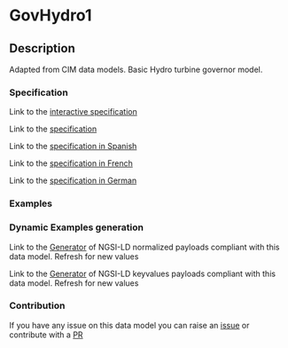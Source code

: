 # GovHydro1

## Description 

Adapted from CIM data models. Basic Hydro turbine governor model.
### Specification

Link to the [interactive specification](https://swagger.lab.fiware.org/?url=https://smart-data-models.github.io/dataModel.EnergyCIM/GovHydro1/swagger.yaml)

Link to the [specification](https://smart-data-models.github.io/dataModel.EnergyCIM/GovHydro1/doc/spec.md)

Link to the [specification in Spanish](https://smart-data-models.github.io/dataModel.EnergyCIM/GovHydro1/doc/spec_ES.md)

Link to the [specification in French](https://smart-data-models.github.io/dataModel.EnergyCIM/GovHydro1/doc/spec_FR.md)

Link to the [specification in German](https://smart-data-models.github.io/dataModel.EnergyCIM/GovHydro1/doc/spec_DE.md)
### Examples
### Dynamic Examples generation

Link to the [Generator](https://smartdatamodels.org/extra/ngsi-ld_generator_v0.92.php?schemaUrl=https://raw.githubusercontent.com/smart-data-models/dataModel.EnergyCIM/master/GovHydro1/schema.json&email=info@smartdatamodels.org) of NGSI-LD normalized payloads compliant with this data model. Refresh for new values

Link to the [Generator](https://smartdatamodels.org/extra/ngsi-ld_generator_keyvalues_v0.92.php?schemaUrl=https://raw.githubusercontent.com/smart-data-models/dataModel.EnergyCIM/master/GovHydro1/schema.json&email=info@smartdatamodels.org) of NGSI-LD keyvalues payloads compliant with this data model. Refresh for new values
### Contribution

 If you have any issue on this data model you can raise an [issue](https://github.com/smart-data-models/dataModel.EnergyCIM/issues)  or contribute with a [PR](https://github.com/smart-data-models/dataModel.EnergyCIM/pulls)